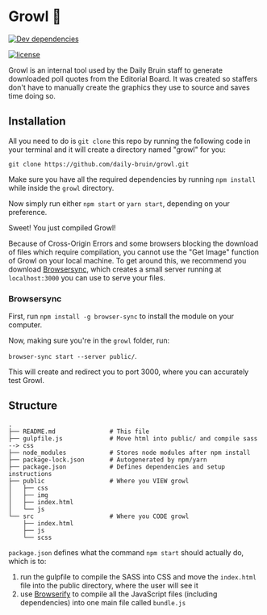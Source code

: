 # Growl 🦁 

[![Dev dependencies](https://david-dm.org/daily-bruin/growl/dev-status.svg?style=flat)](https://david-dm.org/daily-bruin/growl?type=dev)

[![license](https://img.shields.io/github/license/daily-bruin/sources.svg)]()

Growl is an internal tool used by the Daily Bruin staff to generate downloaded poll quotes from the Editorial Board. It was created so staffers don't have to manually create the graphics they use to source and saves time doing so.

## Installation

All you need to do is `git clone` this repo by running the following code in your terminal and it will create a directory named "growl" for you:

`git clone https://github.com/daily-bruin/growl.git`

Make sure you have all the required dependencies by running `npm install` while inside the `growl` directory.

Now simply run either `npm start` or `yarn start`, depending on your preference.

Sweet! You just compiled Growl!

Because of Cross-Origin Errors and some browsers blocking the download of files which require compilation, you cannot use the "Get Image" function of Growl on your local machine. To get around this, we recommend you download [Browsersync](https://browsersync.io/), which creates a small server running at `localhost:3000` you can use to serve your files. 

### Browsersync

First, run `npm install -g browser-sync` to install the module on your computer.

Now, making sure you're in the `growl` folder, run:

`browser-sync start --server public/`.

This will create and redirect you to port 3000, where you can accurately test Growl.

## Structure

```
.
├── README.md				# This file
├── gulpfile.js				# Move html into public/ and compile sass --> css
├── node_modules			# Stores node modules after npm install
├── package-lock.json		# Autogenerated by npm/yarn
├── package.json			# Defines dependencies and setup instructions
├── public					# Where you VIEW growl
│   ├── css
│   ├── img
│   ├── index.html
│   └── js
└── src						# Where you CODE growl
    ├── index.html
    ├── js
    └── scss
```

`package.json` defines what the command `npm start` should actually do, which is to:

1. run the gulpfile to compile the SASS into CSS and move the `index.html` file into the public directory, where the user will see it
2. use [Browserify](http://browserify.org/) to compile all the JavaScript files (including dependencies) into one main file called `bundle.js`

